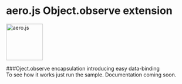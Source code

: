 aero.js Object.observe extension
================================

<img src="http://thibaud.bourgeois.free.fr/aerojs/img/aerojs.png" alt="aero.js" height="100px"/>

###Oject.observe encapsulation introducing easy data-binding
<br/>
To see how it works just run the sample. Documentation coming soon.
